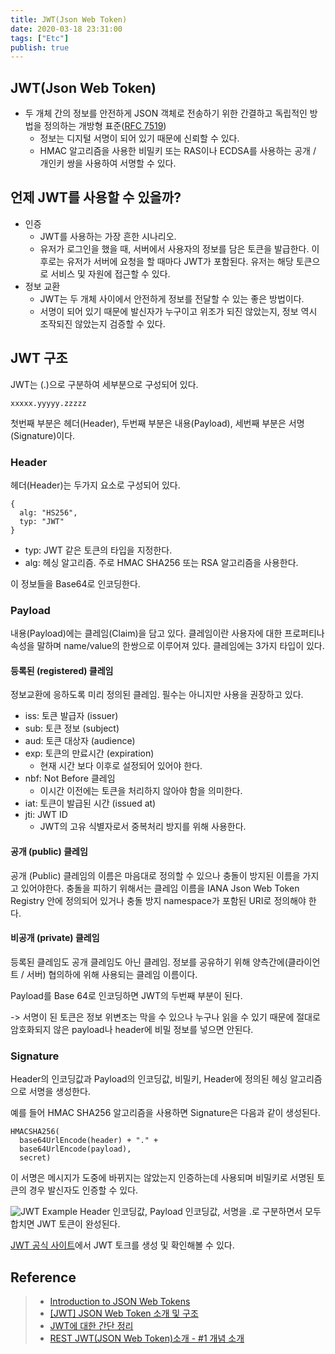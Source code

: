 ```yaml
---
title: JWT(Json Web Token)
date: 2020-03-18 23:31:00
tags: ["Etc"]
publish: true
---
```


## JWT(Json Web Token)

- 두 개체 간의 정보를 안전하게 JSON 객체로 전송하기 위한 간결하고 독립적인 방법을 정의하는 개방형 표준([RFC 7519](https://tools.ietf.org/html/rfc7519))
  - 정보는 디지털 서명이 되어 있기 때문에 신뢰할 수 있다.
  - HMAC 알고리즘을 사용한 비밀키 또는 RAS이나 ECDSA를 사용하는 공개 / 개인키 쌍을 사용하여 서명할 수 있다.

## 언제 JWT를 사용할 수 있을까?

- 인증
  - JWT를 사용하는 가장 흔한 시나리오.
  - 유저가 로그인을 했을 때, 서버에서 사용자의 정보를 담은 토큰을 발급한다. 이 후로는 유저가 서버에 요청을 할 때마다 JWT가 포함된다. 유저는 해당 토큰으로 서비스 및 자원에 접근할 수 있다.
- 정보 교환
  - JWT는 두 개체 사이에서 안전하게 정보를 전달할 수 있는 좋은 방법이다.
  - 서명이 되어 있기 때문에 발신자가 누구이고 위조가 되진 않았는지, 정보 역시 조작되진 않았는지 검증할 수 있다.

## JWT 구조

JWT는 (.)으로 구분하여 세부분으로 구성되어 있다.

```
xxxxx.yyyyy.zzzzz
```

첫번째 부분은 헤더(Header), 두번째 부분은 내용(Payload), 세번째 부분은 서명(Signature)이다.

### Header

헤더(Header)는 두가지 요소로 구성되어 있다.

```
{
  alg: "HS256",
  typ: "JWT"
}
```

- typ: JWT 같은 토큰의 타입을 지정한다.
- alg: 헤싱 알고리즘. 주로 HMAC SHA256 또는 RSA 알고리즘을 사용한다.

이 정보들을 Base64로 인코딩한다.

### Payload

내용(Payload)에는 클레임(Claim)을 담고 있다. 클레임이란 사용자에 대한 프로퍼티나 속성을 말하며 name/value의 한쌍으로 이루어져 있다.
클레임에는 3가지 타입이 있다.

#### 등록된 (registered) 클레임

정보교환에 응하도록 미리 정의된 클레임. 필수는 아니지만 사용을 권장하고 있다.

- iss: 토큰 발급자 (issuer)
- sub: 토큰 정보 (subject)
- aud: 토큰 대상자 (audience)
- exp: 토큰의 만료시간 (expiration)
  - 현재 시간 보다 이후로 설정되어 있어야 한다.
- nbf: Not Before 클레임
  - 이시간 이전에는 토큰을 처리하지 않아야 함을 의미한다.
- iat: 토큰이 발급된 시간 (issued at)
- jti: JWT ID
  - JWT의 고유 식별자로서 중복처리 방지를 위해 사용한다.

#### 공개 (public) 클레임

공개 (Public) 클레임의 이름은 마음대로 정의할 수 있으나 충돌이 방지된 이름을 가지고 있어야한다. 충돌을 피하기 위해서는 클레임 이름을 IANA Json Web Token Registry 안에 정의되어 있거나 충돌 방지 namespace가 포함된 URI로 정의해야 한다.

#### 비공개 (private) 클레임

등록된 클레임도 공개 클레임도 아닌 클레임. 정보를 공유하기 위해 양측간에(클라이언트 / 서버) 협의하에 위해 사용되는 클레임 이름이다.

Payload를 Base 64로 인코딩하면 JWT의 두번째 부분이 된다.

-> 서명이 된 토큰은 정보 위변조는 막을 수 있으나 누구나 읽을 수 있기 때문에 절대로 암호화되지 않은 payload나 header에 비밀 정보를 넣으면 안된다.

### Signature

Header의 인코딩값과 Payload의 인코딩값, 비밀키, Header에 정의된 헤싱 알고리즘으로 서명을 생성한다.

예를 들어 HMAC SHA256 알고리즘을 사용하면 Signature은 다음과 같이 생성된다.

```
HMACSHA256(
  base64UrlEncode(header) + "." +
  base64UrlEncode(payload),
  secret)
```

이 서명은 메시지가 도중에 바뀌지는 않았는지 인증하는데 사용되며 비밀키로 서명된 토큰의 경우 발신자도 인증할 수 있다.

![JWT Example](/images/posts/json-web-token-1.png)
Header 인코딩값, Payload 인코딩값, 서명을 .로 구분하면서 모두 합치면 JWT 토큰이 완성된다.

[JWT 공식 사이트](https://jwt.io/)에서 JWT 토크를 생성 및 확인해볼 수 있다.

## Reference

> - [Introduction to JSON Web Tokens](https://jwt.io/introduction/)
> - [[JWT] JSON Web Token 소개 및 구조](https://velopert.com/2389)
> - [JWT에 대한 간단 정리](https://icarus8050.tistory.com/12)
> - [REST JWT(JSON Web Token)소개 - #1 개념 소개](https://bcho.tistory.com/999)
